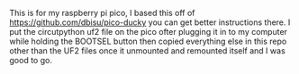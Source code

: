 This is for my raspberry pi pico, I based this off of https://github.com/dbisu/pico-ducky you can get better instructions there.
I put the circutpython uf2 file on the pico ofter plugging it in to my computer while holding the BOOTSEL button then copied everything else in this repo other than the
UF2 files once it unmounted and remounted itself and I was good to go.
